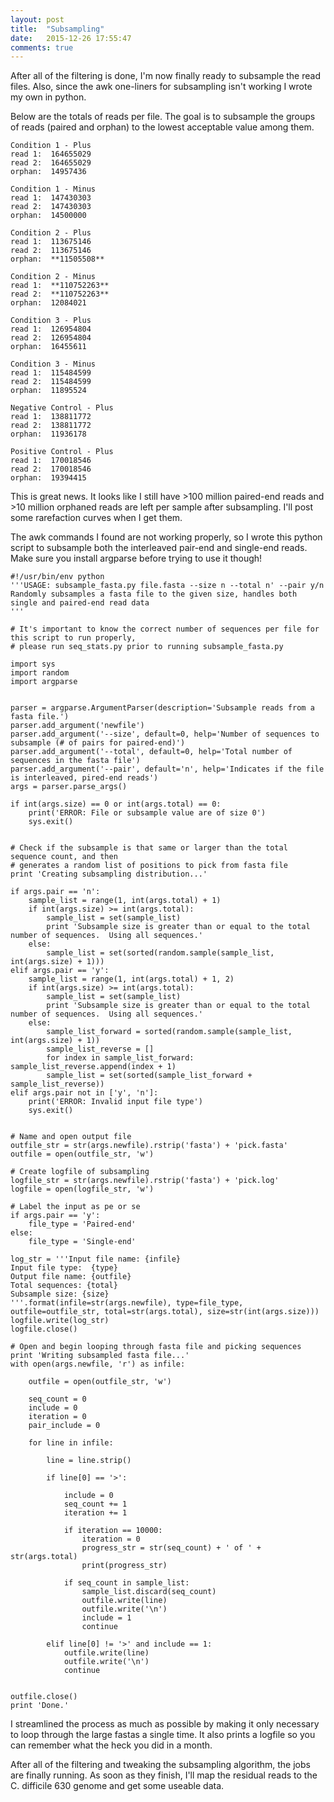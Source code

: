 ```yaml
---
layout: post
title:  "Subsampling"
date:   2015-12-26 17:55:47
comments: true
---
```


After all of the filtering is done, I'm now finally ready to subsample the read files.  Also, since the 
awk one-liners for subsampling isn't working I wrote my own in python.

Below are the totals of reads per file.  The goal is to subsample the groups of reads (paired and orphan) to 
the lowest acceptable value among them.  

	Condition 1 - Plus
	read 1:  164655029
	read 2:  164655029
	orphan:  14957436

	Condition 1 - Minus
	read 1:  147430303
	read 2:  147430303
	orphan:  14500000

	Condition 2 - Plus
	read 1:  113675146
	read 2:  113675146
	orphan:  **11505508**

	Condition 2 - Minus
	read 1:  **110752263**
	read 2:  **110752263**
	orphan:  12084021

	Condition 3 - Plus
	read 1:  126954804
	read 2:  126954804
	orphan:  16455611

	Condition 3 - Minus
	read 1:  115484599
	read 2:  115484599
	orphan:  11895524

	Negative Control - Plus
	read 1:  138811772
	read 2:  138811772
	orphan:  11936178

	Positive Control - Plus
	read 1:  170018546
	read 2:  170018546
	orphan:  19394415
	
This is great news.  It looks like I still have >100 million paired-end reads and >10 million orphaned reads 
are left per sample after subsampling.  I'll post some rarefaction curves when I get them.

The awk commands I found are not working properly, so I wrote this python script to subsample both the interleaved 
pair-end and single-end reads.  Make sure you install argparse before trying to use it though!

	#!/usr/bin/env python
	'''USAGE: subsample_fasta.py file.fasta --size n --total n' --pair y/n
	Randomly subsamples a fasta file to the given size, handles both single and paired-end read data
	'''
	
	# It's important to know the correct number of sequences per file for this script to run properly,
	# please run seq_stats.py prior to running subsample_fasta.py

	import sys
	import random
	import argparse


	parser = argparse.ArgumentParser(description='Subsample reads from a fasta file.')
	parser.add_argument('newfile')
	parser.add_argument('--size', default=0, help='Number of sequences to subsample (# of pairs for paired-end)')
	parser.add_argument('--total', default=0, help='Total number of sequences in the fasta file')
	parser.add_argument('--pair', default='n', help='Indicates if the file is interleaved, pired-end reads')
	args = parser.parse_args()

	if int(args.size) == 0 or int(args.total) == 0:
		print('ERROR: File or subsample value are of size 0')
		sys.exit()


	# Check if the subsample is that same or larger than the total sequence count, and then
	# generates a random list of positions to pick from fasta file
	print 'Creating subsampling distribution...'

	if args.pair == 'n':
		sample_list = range(1, int(args.total) + 1)
		if int(args.size) >= int(args.total):
			sample_list = set(sample_list)
			print 'Subsample size is greater than or equal to the total number of sequences.  Using all sequences.'
		else:
			sample_list = set(sorted(random.sample(sample_list, int(args.size) + 1)))
	elif args.pair == 'y':
		sample_list = range(1, int(args.total) + 1, 2)
		if int(args.size) >= int(args.total):
			sample_list = set(sample_list)
			print 'Subsample size is greater than or equal to the total number of sequences.  Using all sequences.'
		else:
			sample_list_forward = sorted(random.sample(sample_list, int(args.size) + 1))
			sample_list_reverse = []
			for index in sample_list_forward: sample_list_reverse.append(index + 1)
			sample_list = set(sorted(sample_list_forward + sample_list_reverse))
	elif args.pair not in ['y', 'n']:
		print('ERROR: Invalid input file type')
		sys.exit()
	
	
	# Name and open output file
	outfile_str = str(args.newfile).rstrip('fasta') + 'pick.fasta' 
	outfile = open(outfile_str, 'w')

	# Create logfile of subsampling
	logfile_str = str(args.newfile).rstrip('fasta') + 'pick.log' 
	logfile = open(logfile_str, 'w')

	# Label the input as pe or se
	if args.pair == 'y':
		file_type = 'Paired-end'
	else:
		file_type = 'Single-end'

	log_str = '''Input file name: {infile}
	Input file type:  {type}
	Output file name: {outfile}
	Total sequences: {total}
	Subsample size: {size}
	'''.format(infile=str(args.newfile), type=file_type, outfile=outfile_str, total=str(args.total), size=str(int(args.size)))
	logfile.write(log_str)
	logfile.close()

	# Open and begin looping through fasta file and picking sequences
	print 'Writing subsampled fasta file...'
	with open(args.newfile, 'r') as infile:
	
		outfile = open(outfile_str, 'w')
	
		seq_count = 0
		include = 0
		iteration = 0
		pair_include = 0
	
		for line in infile:
		
			line = line.strip()
		
			if line[0] == '>':
				
				include = 0
				seq_count += 1
				iteration += 1
				
				if iteration == 10000:
					iteration = 0
					progress_str = str(seq_count) + ' of ' + str(args.total)
					print(progress_str)

				if seq_count in sample_list:
					sample_list.discard(seq_count)
					outfile.write(line)
					outfile.write('\n')
					include = 1
					continue
					
			elif line[0] != '>' and include == 1: 
				outfile.write(line)
				outfile.write('\n')
				continue
					
		
	outfile.close()			
	print 'Done.'

	
I streamlined the process as much as possible by making it only necessary to loop through the large 
fastas a single time.  It also prints a logfile so you can remember what the heck you did in a month.

After all of the filtering and tweaking the subsampling algorithm, the jobs are finally running.  As soon 
as they finish, I'll map the residual reads to the C. difficile 630 genome and get some useable data.
		

	
	